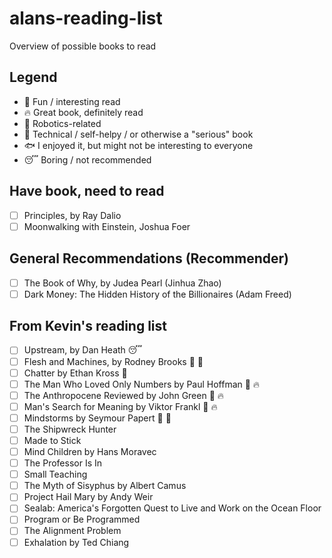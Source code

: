 # alans-reading-list

Overview of possible books to read

## Legend
- 🍩 Fun / interesting read
- 🔥 Great book, definitely read
- 🤖 Robotics-related
- 🧠 Technical / self-helpy / or otherwise a "serious" book
- 🐟 I enjoyed it, but might not be interesting to everyone
- 😴 Boring / not recommended

## Have book, need to read

- [ ] Principles, by Ray Dalio
- [ ] Moonwalking with Einstein, Joshua Foer

## General Recommendations (Recommender)

- [ ] The Book of Why, by Judea Pearl (Jinhua Zhao)
- [ ] Dark Money: The Hidden History of the Billionaires (Adam Freed)

## From Kevin's reading list

- [ ] Upstream, by Dan Heath 😴
- [ ] Flesh and Machines, by Rodney Brooks 🍩 🤖
- [ ] Chatter by Ethan Kross 🧠
- [ ] The Man Who Loved Only Numbers by Paul Hoffman 🍩 🔥
- [ ] The Anthropocene Reviewed by John Green 🍩 🔥
- [ ] Man's Search for Meaning by Viktor Frankl 🧠 🔥
- [ ] Mindstorms by Seymour Papert 🤖 🧠
- [ ] The Shipwreck Hunter
- [ ] Made to Stick
- [ ] Mind Children by Hans Moravec
- [ ] The Professor Is In
- [ ] Small Teaching
- [ ] The Myth of Sisyphus by Albert Camus
- [ ] Project Hail Mary by Andy Weir
- [ ] Sealab: America's Forgotten Quest to Live and Work on the Ocean Floor
- [ ] Program or Be Programmed
- [ ] The Alignment Problem
- [ ] Exhalation by Ted Chiang
